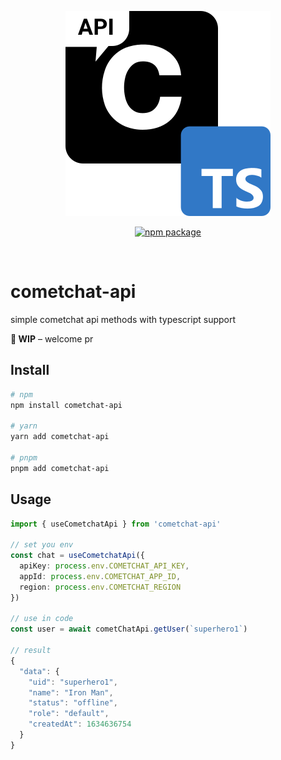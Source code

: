 <p align="center">
  <img src="https://raw.githubusercontent.com/reslear/cometchat-api/HEAD/logo.svg" alt="cometchat-api">
</p>
<p align="center">
  <a href="https://npmjs.com/package/cometchat-api"><img src="https://img.shields.io/npm/v/cometchat-api.svg" alt="npm package"></a>
</p>
<br/>

# cometchat-api

simple cometchat api methods with typescript support

**🚧 WIP** – welcome pr

## Install

```sh
# npm
npm install cometchat-api

# yarn
yarn add cometchat-api

# pnpm
pnpm add cometchat-api
```

## Usage

```ts
import { useCometchatApi } from 'cometchat-api'

// set you env
const chat = useCometchatApi({
  apiKey: process.env.COMETCHAT_API_KEY,
  appId: process.env.COMETCHAT_APP_ID,
  region: process.env.COMETCHAT_REGION
})

// use in code
const user = await cometChatApi.getUser(`superhero1`)

// result
{
  "data": {
    "uid": "superhero1",
    "name": "Iron Man",
    "status": "offline",
    "role": "default",
    "createdAt": 1634636754
  }
}

```
